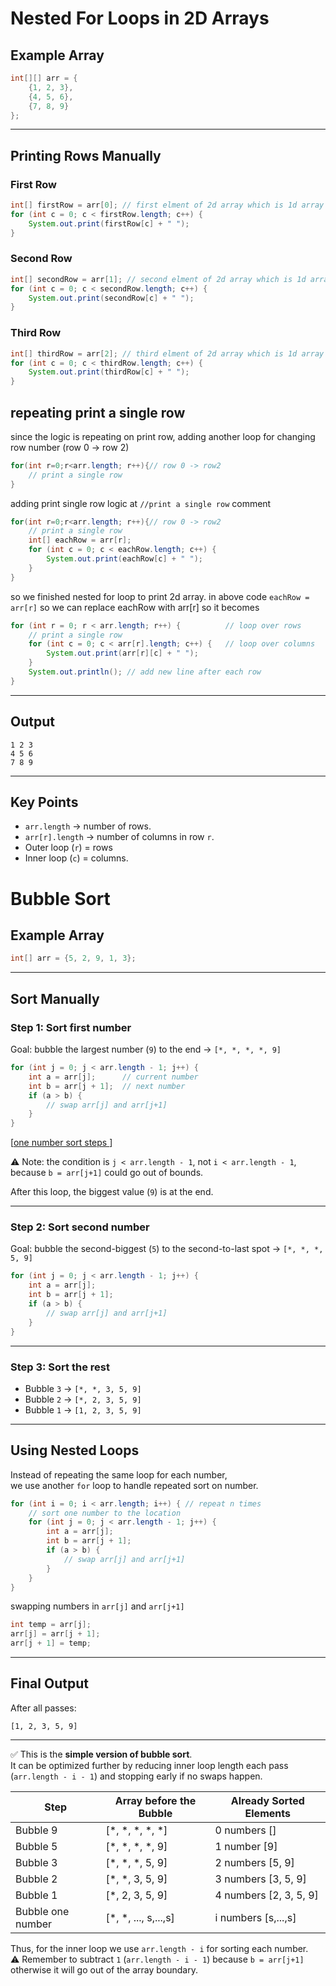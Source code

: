 # Nested For Loops in 2D Arrays 

## Example Array

``` java
int[][] arr = {
    {1, 2, 3},
    {4, 5, 6},
    {7, 8, 9}
};
```

------------------------------------------------------------------------

## Printing Rows Manually

### First Row

``` java
int[] firstRow = arr[0]; // first elment of 2d array which is 1d array {1, 2, 3},
for (int c = 0; c < firstRow.length; c++) {
    System.out.print(firstRow[c] + " ");
}
```

### Second Row

``` java
int[] secondRow = arr[1]; // second elment of 2d array which is 1d array {4, 5, 6},
for (int c = 0; c < secondRow.length; c++) {
    System.out.print(secondRow[c] + " ");
}
```

### Third Row

``` java
int[] thirdRow = arr[2]; // third elment of 2d array which is 1d array {7, 8, 9}
for (int c = 0; c < thirdRow.length; c++) {
    System.out.print(thirdRow[c] + " ");
}
```
## repeating print a single row
since the logic is repeating on print row, 
adding another loop for changing row number (row 0 -> row 2)
```java
for(int r=0;r<arr.length; r++){// row 0 -> row2
    // print a single row
}
```
adding print single row logic at `//print a single row` comment
```java
for(int r=0;r<arr.length; r++){// row 0 -> row2
    // print a single row
    int[] eachRow = arr[r];
    for (int c = 0; c < eachRow.length; c++) {
        System.out.print(eachRow[c] + " ");
    }
}
```
so we finished nested for loop to print 2d array.
in above code `eachRow = arr[r]` so we can replace eachRow with arr[r]
so it becomes


``` java
for (int r = 0; r < arr.length; r++) {          // loop over rows
    // print a single row
    for (int c = 0; c < arr[r].length; c++) {   // loop over columns 
        System.out.print(arr[r][c] + " ");
    }
    System.out.println(); // add new line after each row
}
```

------------------------------------------------------------------------

## Output

    1 2 3 
    4 5 6 
    7 8 9 

------------------------------------------------------------------------

## Key Points

-   `arr.length` → number of rows.
-   `arr[r].length` → number of columns in row `r`.
-   Outer loop (`r`) = rows
-   Inner loop (`c`) = columns.

# Bubble Sort  

## Example Array
```java
int[] arr = {5, 2, 9, 1, 3};
```

---

## Sort Manually  

### Step 1: Sort first number  
Goal: bubble the largest number (`9`) to the end → `[*, *, *, *, 9]`  

```java
for (int j = 0; j < arr.length - 1; j++) { 
    int a = arr[j];      // current number
    int b = arr[j + 1];  // next number
    if (a > b) {
        // swap arr[j] and arr[j+1]
    }
}
```
[[one number sort steps ](https://li-cuny.github.io/ET-581_Lectrure/html/bubble_demo_1.html)]

⚠️ Note: the condition is `j < arr.length - 1`, not `i < arr.length - 1`,  
because `b = arr[j+1]` could go out of bounds.  

After this loop, the biggest value (`9`) is at the end.  

---

### Step 2: Sort second number  
Goal: bubble the second-biggest (`5`) to the second-to-last spot → `[*, *, *, 5, 9]`  

```java
for (int j = 0; j < arr.length - 1; j++) { 
    int a = arr[j];
    int b = arr[j + 1];
    if (a > b) {
        // swap arr[j] and arr[j+1]
    }
}
```

---

### Step 3: Sort the rest  
- Bubble `3` → `[*, *, 3, 5, 9]`  
- Bubble `2` → `[*, 2, 3, 5, 9]`  
- Bubble `1` → `[1, 2, 3, 5, 9]`  

---

## Using Nested Loops  

Instead of repeating the same loop for each number,  
we use another `for` loop to handle repeated sort on number.  

```java
for (int i = 0; i < arr.length; i++) { // repeat n times
    // sort one number to the location
    for (int j = 0; j < arr.length - 1; j++) { 
        int a = arr[j];
        int b = arr[j + 1];
        if (a > b) {
            // swap arr[j] and arr[j+1]
        }
    }
}
```
swapping numbers in `arr[j]` and `arr[j+1]`
```java
int temp = arr[j];
arr[j] = arr[j + 1];
arr[j + 1] = temp;
```
---

## Final Output
After all passes:  
```
[1, 2, 3, 5, 9]
```

---

✅ This is the **simple version of bubble sort**.  
It can be optimized further by reducing inner loop length each pass (`arr.length - i - 1`) and stopping early if no swaps happen.

| Step        | Array before the Bubble | Already Sorted Elements |
|------------|------------------|------------------------|
| Bubble 9   | [*, *, *, *, *]   | 0 numbers []           |
| Bubble 5   | [*, *, *, *, 9]   | 1 number [9]           |
| Bubble 3   | [*, *, *, 5, 9]   | 2 numbers [5, 9]       |
| Bubble 2   | [*, *, 3, 5, 9]   | 3 numbers [3, 5, 9]    |
| Bubble 1   | [*, 2, 3, 5, 9]   | 4 numbers [2, 3, 5, 9] |
| Bubble one number   | [*, *, ..., s,...,s]    | i numbers [s,...,s] |

Thus, for the inner loop we use `arr.length - i` for sorting each number.  
⚠️ Remember to subtract `1` (`arr.length - i - 1`) because `b = arr[j+1]` otherwise it will go out of the array boundary.